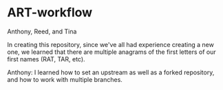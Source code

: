 # ART-workflow
Anthony, Reed, and Tina

In creating this repository, since we've all had experience creating a new one, we learned that there are multiple anagrams of the first letters of our first names (RAT, TAR, etc).

Anthony: I learned how to set an upstream as well as a forked repository, and how to work with multiple branches. 
